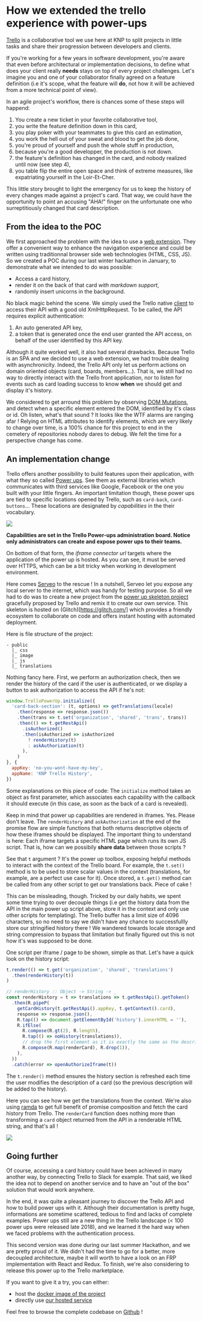# How we extended the trello experience with power-ups

[Trello](https://trello.com/) is a collaborative tool we use here at KNP to
split projects in little tasks and share their progression between developers
and clients.

If you're working for a few years in software development, you're aware that
even before architectural or implementation decisions, to define what does your
client really **needs** stays on top of every project challenges. Let's imagine
you and one of your collaborator finally agreed on a feature definition (i.e
it's scope, what the feature will **do**, not how it will be achieved from a
more technical point of view).

In an agile project's workflow, there is chances some of these steps will
happend:
1. You create a new ticket in your favorite collaborative tool,
2. you write the feature definition down in this card,
3. you play poker with your teammates to give this card an estimation,
4. you work the hell out of your sweat and blood to get the job done,
5. you're proud of yourself and push the whole stuff in production,
6. because you're a good developper, the production is not down.
7. the feature's definition has changed in the card, and nobody realized until
now (see step 4),
8. you table flip the entire open space and think of extreme measures, like
expatriating yourself in the Loir-Et-Cher.

This little story brought to light the emergency for us to keep the history of
every changes made against a project's card. That way, we could have the
opportunity to point an accusing "AHA!" finger on the unfortunate one who
surreptitiously changed that card description.

## From the idea to the POC

We first approached the problem with the idea to use a
[web extension](https://developer.mozilla.org/fr/docs/Mozilla/Add-ons/WebExtensions).
They offer a convenient way to enhance the navigation experience and could be
written using traditionnal browser side web technologies (HTML, CSS, JS). So we
created a POC during our last winter hackathon in January, to demonstrate what
we intended to do was possible:
- Access a card history,
- render it on the back of that card _with markdown support_,
- randomly insert unicorns in the background.

No black magic behind the scene. We simply used the Trello native
[client](https://developers.trello.com/docs/clientjs) to access their API with a
good old XmlHttpRequest. To be called, the API requires explicit authentication:
1. An auto generated API key,
2. a token that is generated once the end user granted the API access, on behalf
of the user identified by this API key.

Although it quite worked well, it also had several drawbacks. Because Trello is
an SPA and we decided to use a web extension, we had trouble dealing with
asynchronicity. Indeed, the Trello API only let us perform actions on domain
oriented objects (card, boards, members...). That is, we still had no way to
directly interact with the Trello front application, nor to listen for events
such as card loading success to know **when** we should get and display it's
history.

We considered to get arround this problem by observing
[DOM Mutations](https://developer.mozilla.org/fr/docs/Web/API/MutationObserver),
and detect when a specific element entered the DOM, identified by it's class or
id. Oh listen, what's that sound ? It looks like the WTF alarms are ranging
afar ! Relying on HTML attributes to identify elements, which are very likely
to change over time, is a 100% chance for this project to end in the cemetery of
repositories nobody dares to debug. We felt the time for a perspective change
has come.

## An implementation change

Trello offers another possibility to build features upon their application, with
what they so called [Power ups](https://trello.com/power-ups). See them as
external libraries which communicates with third services like Google, Facebook
or the one you built with your little fingers. An important limitation though,
these power ups are tied to specific locations opened by Trello, such as
`card-back`, `card-buttons`... These locations are designated by _capabilities_
in the their vocabulary.

![](https://github.com/jaljo/articles/blob/master/trello-history/images/pu-setup.png)

**Capabilities are set in the Trello Power-ups administration board. Notice only
administrators can create and expose power ups to their teams.**

On bottom of that form, the _iframe connector url_ targets where the application
of the power up is hosted. As you can see, it must be served over HTTPS, which
can be a bit tricky when working in development environment.

Here comes [Serveo](https://serveo.net/) to the rescue ! In a nutshell, Serveo
let you expose any local server to the internet, which was handy for testing
purpose. So all we had to do was to create a new project from the
[power up skeleton project](https://glitch.com/edit/#!/trello-power-up-skeleton)
gracefully proposed by Trello and remix it to create our own service. This
skeleton is hosted on (Glitch)[https://glitch.com/] which provides a friendly
ecosystem to collaborate on code and offers instant hosting with automated
deployment.

Here is file structure of the project:
```
- public
  |_ css
  |_ image
  |_ js
  |_ translations
```

Nothing fancy here. First, we perform an authorization check, then we render the
history of the card if the user is authenticated, or we display a button to ask
authorization to access the API if he's not:

```js
window.TrelloPowerUp.initialize({
  'card-back-section': (t, options) => getTranslations(locale)
    .then(response => response.json())
    .then(trans => t.set('organization', 'shared', 'trans', trans))
    .then(() => t.getRestApi()
      .isAuthorized()
      .then(isAuthorized => isAuthorized
        ? renderHistory(t)
        : askAuthorization(t)
      ),
    )
}, {
  appKey: 'no-you-wont-have-my-key',
  appName: 'KNP Trello History',
})
```

Some explanations on this piece of code: The `initialize` method takes an object
as first parameter, which associates each capability with the callback it should
execute (in this case, as soon as the back of a card is revealed).

Keep in mind that power up capabilities are rendered in iframes. Yes. Please
don't leave. The `renderHistory` and `askAuthorization` at the end of the
promise flow are simple functions that both returns descriptive objects of how
these iframes should be displayed. The important thing to understand is here:
Each iframe targets a specific HTML page which runs its own JS script. That is,
how can we possibily **share data** between those scripts ?

See that `t` argument ? It's the power up toolbox, exposing helpful methods to
interact with the context of the Trello board. For example, the `t.set()` method
is to be used to store scalar values in the context (translations, for example,
are a perfect use case for it). Once stored, a `t.get()` method can be called
from any other script to get our translations back. Piece of cake !

This can be missleading, though. Tricked by our daily habits, we spent some time
trying to over decouple things (i.e get the history data from the API in the
main power up script above, store it in the context and only use other scripts
for templating). The Trello buffer has a limit size of 4096 characters, so no
need to say we didn't have any chance to successfullly store our stringified
history there ! We wandered towards locale storage and string compression to
bypass that limitation but finally figured out this is not how it's was supposed
to be done.

One script per iframe / page to be shown, simple as that. Let's have a quick
look on the history script:

```js
t.render(() => t.get('organization', 'shared', 'translations')
  .then(renderHistory(t))
)

// renderHistory :: Object -> String -> _
const renderHistory = t => translations => t.getRestApi().getToken()
  .then(R.pipeP(
    getCardHistory(t.getRestApi().appKey, t.getContext().card),
    response => response.json(),
    R.tap(() => document.getElementById('history').innerHTML = ''),
    R.ifElse(
      R.compose(R.gt(2), R.length),
      R.tap(() => noHistory(translations)),
      // drop the first element as it is exactly the same as the description
      R.compose(R.map(renderCard), R.drop(1)),
    ),
  ))
  .catch(error => openAuthorizeIframe(t))
```

The `t.render()` method ensures the history section is refreshed each time the
user modifies the description of a card (so the previous description will be
added to the history).

Here you can see how we get the translations from the context. We're also using
[ramda](https://ramdajs.com/docs/) to get full benefit of promise composition
and fetch the card history from Trello. The `renderCard`  function does nothing
more than transforming a `card` object returned from the API in a renderable
HTML string, and that's all !

![](https://raw.githubusercontent.com/jaljo/articles/master/trello-history/images/history.png)

## Going further

Of course, accessing a card history could have been achieved in many another
way, by connecting Trello to Slack for example. That said, we liked the idea not
to depend on another service and to have an "out of the box" solution that would
work anywhere.

In the end, it was quite a pleasant journey to discover the Trello API and how
to build power ups with it. Although their documentation is pretty huge,
informations are sometime scattered, tedious to find and lacks of complete
examples. Power ups still are a new thing in the Trello landscape (< 100 power
ups were released late 2018), and we learned it the hard way when we faced
problems with the authentication process.

This second version was done during our last summer Hackathon, and we are pretty
proud of it. We didn't had the time to go for a better, more decoupled
architecture, maybe it will worth to have a look on an FRP implementation with
React and Redux. To finish, we're also considering to release this power up to
the Trello marketplace.

If you want to give it a try, you can either:
- host the [docker image of the project](https://cloud.docker.com/u/knplabs/repository/docker/knplabs/trello-history-powerup)
- directly use [our hosted service](https://trello-history-powerup.s3.eu-west-3.amazonaws.com/index.html)

Feel free to browse the complete codebase on
[Github](https://github.com/KnpLabs/trello-history-powerup) !
